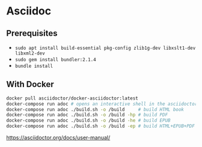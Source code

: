# Asciidoc

## Prerequisites

- `sudo apt install build-essential pkg-config zlib1g-dev libxslt1-dev libxml2-dev`
- `sudo gem install bundler:2.1.4`
- `bundle install`

## With Docker

```sh
docker pull asciidoctor/docker-asciidoctor:latest
docker-compose run adoc # opens an interactive shell in the asciidoctor container
docker-compose run adoc ./build.sh -o /build     # build HTML book
docker-compose run adoc ./build.sh -o /build -hp # build PDF
docker-compose run adoc ./build.sh -o /build -he # build EPUB
docker-compose run adoc ./build.sh -o /build -ep # build HTML+EPUB+PDF
```

<https://asciidoctor.org/docs/user-manual/> 